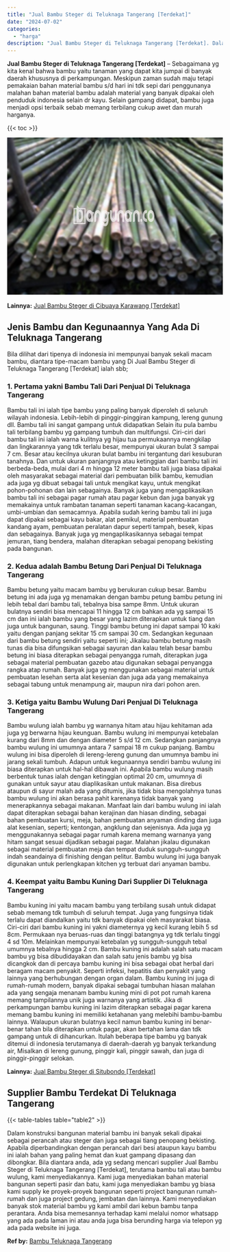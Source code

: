 ```yaml
---
title: "Jual Bambu Steger di Teluknaga Tangerang [Terdekat]"
date: "2024-07-02"
categories: 
  - "harga"
description: "Jual Bambu Steger di Teluknaga Tangerang [Terdekat]. Dalam konstruksi bangunan material bambu ini banyak sekali dipakai sebagai perancah atau steger dan juga..."
---
```


**Jual Bambu Steger di Teluknaga Tangerang \[Terdekat\]** – Sebagaimana yg kita kenal bahwa bambu yaitu tanaman yang dapat kita jumpai di banyak daerah khususnya di perkampungan. Meskipun zaman sudah maju tetapi pemakaian bahan material bambu s/d hari ini tdk sepi dari penggunanya malahan bahan material bambu adalah material yang banyak dipakai oleh penduduk indonesia selain dr kayu. Selain gampang didapat, bambu juga menjadi opsi terbaik sebab memang terbilang cukup awet dan murah harganya.

{{< toc >}}

![Jual Bambu Steger di Teluknaga Tangerang [Terdekat]](/images/jual-bambu-tali-24.png)

**Lainnya:** [Jual Bambu Steger di Cibuaya Karawang \[Terdekat\]](https://bambu.bangunan.co/jual-bambu-steger-di-cibuaya-karawang-terdekat/)

## Jenis Bambu dan Kegunaannya Yang Ada Di Teluknaga Tangerang

Bila dilihat dari tipenya di indonesia ini mempunyai banyak sekali macam bambu, diantara tipe-macam bambu yang Di Jual Bambu Steger di Teluknaga Tangerang \[Terdekat\] ialah sbb;

### 1\. Pertama yakni Bambu Tali Dari Penjual Di Teluknaga Tangerang

Bambu tali ini ialah tipe bambu yang paling banyak diperoleh di seluruh wilayah indonesia. Lebih-lebih di pinggir-pinggiran kampung, lereng gunung dll. Bambu tali ini sangat gampang untuk didapatkan Selain itu pula bambu tali terbilang bambu yg gampang tumbuh dan multifungsi. Ciri-ciri dari bambu tali ini ialah warna kulitnya yg hijau tua permukaannya mengkilap dan lingkarannya yang tdk terlalu besar, mempunyai ukuran bulat 3 sampai 7 cm. Besar atau kecilnya ukuran bulat bambu ini tergantung dari kesuburan tanahnya. Dan untuk ukuran panjangnya atau ketinggian dari bambu tali ini berbeda-beda, mulai dari 4 m hingga 12 meter bambu tali juga biasa dipakai oleh masyarakat sebagai material dari pembuatan bilik bambu, kemudian ada juga yg dibuat sebagai tali untuk mengikat kayu, untuk mengikat pohon-pohonan dan lain sebagainya. Banyak juga yang mengaplikasikan bambu tali ini sebagai pagar rumah atau pagar kebun dan juga banyak yg memakainya untuk rambatan tanaman seperti tanaman kacang-kacangan, umbi-umbian dan semacamnya. Apabila sudah kering bambu tali ini juga dapat dipakai sebagai kayu bakar, alat pemikul, material pembuatan kandang ayam, pembuatan peralatan dapur seperti tampah, besek, kipas dan sebagainya. Banyak juga yg mengaplikasikannya sebagai tempat jemuran, tiang bendera, malahan diterapkan sebagai penopang bekisting pada bangunan.

### 2\. Kedua adalah Bambu Betung Dari Penjual Di Teluknaga Tangerang

Bambu betung yaitu macam bambu yg berukuran cukup besar. Bambu betung ini ada juga yg menamakan dengan bambu petung bambu petung ini lebih tebal dari bambu tali, tebalnya bisa sampe 8mm. Untuk ukuran bulatnya sendiri bisa mencapai 11 hingga 12 cm bahkan ada yg sampai 15 cm dan ini ialah bambu yang besar yang lazim diterapkan untuk tiang dan juga untuk bangunan, saung. Tinggi bambu betung ini dapat sampai 10 kaki yaitu dengan panjang sekitar 15 cm sampai 30 cm. Sedangkan kegunaan dari bambu betung sendiri yaitu seperti ini; Jikalau bambu betung masih tunas dia bisa difungsikan sebagai sayuran dan kalau telah besar bambu betung ini biasa diterapkan sebagai penyangga rumah, diterapkan juga sebagai material pembuatan gazebo atau digunakan sebagai penyangga rangka atap rumah. Banyak juga yg menggunakan sebagai material untuk pembuatan lesehan serta alat kesenian dan juga ada yang memakainya sebagai tabung untuk menampung air, maupun nira dari pohon aren.

### 3\. Ketiga yaitu Bambu Wulung Dari Penjual Di Teluknaga Tangerang

Bambu wulung ialah bambu yg warnanya hitam atau hijau kehitaman ada juga yg berwarna hijau keunguan. Bambu wulung ini mempunyai ketebalan kurang dari 8mm dan dengan diameter 5 s/d 12 cm. Sedangkan panjangnya bambu wulung ini umumnya antara 7 sampai 18 m cukup panjang. Bambu wulung ini bisa diperoleh di lereng-lereng gunung dan umumnya bambu ini jarang sekali tumbuh. Adapun untuk kegunaannya sendiri bambu wulung ini biasa diterapkan untuk hal-hal dibawah ini. Apabila bambu wulung masih berbentuk tunas ialah dengan ketinggian optimal 20 cm, umumnya di gunakan untuk sayur atau diaplikasikan untuk makanan. Bisa direbus ataupun di sayur malah ada yang ditumis, jika tidak bisa mengolahnya tunas bambu wulung ini akan berasa pahit karenanya tidak banyak yang menerapkannya sebagai makanan. Manfaat lain dari bambu wulung ini ialah dapat diterapkan sebagai bahan kerajinan dan hiasan dinding, sebagai bahan pembuatan kursi, meja, bahan pembuatan anyaman dinding dan juga alat kesenian, seperti; kentongan, angklung dan sejenisnya. Ada juga yg menggunakannya sebagai pagar rumah karena memang warnanya yang hitam sangat sesuai dijadikan sebagai pagar. Malahan jikalau digunakan sebagai material pembuatan meja dan tempat duduk sungguh-sungguh indah seandainya di finishing dengan pelitur. Bambu wulung ini juga banyak digunakan untuk perlengkapan kitchen yg terbuat dari anyaman bambu.

### 4\. Keempat yaitu Bambu Kuning Dari Supplier Di Teluknaga Tangerang

Bambu kuning ini yaitu macam bambu yang terbilang susah untuk didapat sebab memang tdk tumbuh di seluruh tempat. Juga yang fungsinya tidak terlalu dapat diandalkan yaitu tdk banyak dipakai oleh masyarakat biasa. Ciri-ciri dari bambu kuning ini yakni diameternya yg kecil kurang lebih 5 sd 8cm. Permukaan nya beruas-ruas dan tinggi batangnya yg tdk terlalu tinggi 4 sd 10m. Melainkan mempunyai ketebalan yg sungguh-sungguh tebal umumnya tebalnya hingga 2 cm. Bambu kuning ini adalah salah satu macam bambu yg bisa dibudidayakan dan salah satu jenis bambu yg bisa dicangkok dan di percaya bambu kuning ini bisa sebagai obat herbal dari beragam macam penyakit. Seperti infeksi, hepatitis dan penyakit yang lainnya yang berhubungan dengan organ dalam. Bambu kuning ini juga di rumah-rumah modern, banyak dipakai sebagai tumbuhan hiasan malahan ada yang sengaja menanam bambu kuning mini di pot pot rumah karena memang tampilannya unik juga warnanya yang artistik. Jika di perkampungan bambu kuning ini lazim diterapkan sebagai pagar karena memang bambu kuning ini memiliki ketahanan yang melebihi bambu-bambu lainnya. Walaupun ukuran bulatnya kecil namun bambu kuning ini benar-benar tahan bila diterapkan untuk pagar, akan bertahan lama dan tdk gampang untuk di dihancurkan. Itulah beberapa tipe bambu yg banyak ditemui di indonesia terutamanya di daerah-daerah yg banyak terkandung air, Misalkan di lereng gunung, pinggir kali, pinggir sawah, dan juga di pinggir-pinggir selokan.

**Lainnya:** [Jual Bambu Steger di Situbondo \[Terdekat\]](https://bambu.bangunan.co/jual-bambu-steger-di-situbondo-terdekat/)

## Supplier Bambu Terdekat Di Teluknaga Tangerang

{{< table-tables table="table2" >}}

Dalam konstruksi bangunan material bambu ini banyak sekali dipakai sebagai perancah atau steger dan juga sebagai tiang penopang bekisting. Apabila diperbandingkan dengan perancah dari besi ataupun kayu bambu ini ialah bahan yang paling hemat dan kuat gampang dipasang dan dibongkar. Bila diantara anda, ada yg sedang mencari supplier Jual Bambu Steger di Teluknaga Tangerang \[Terdekat\], terutama bambu tali atau bambu wulung, kami menyediakannya. Kami juga menyediakan bahan material bangunan seperti pasir dan batu, kami juga menyediakan bambu yg biasa kami supply ke proyek-proyek bangunan seperti project bangunan rumah-rumah dan juga project gedung, jembatan dan lainnya. Kami menyediakan banyak stok material bambu yg kami ambil dari kebun bambu tanpa perantara. Anda bisa memesannya terhadap kami melalui nomor whatsapp yang ada pada laman ini atau anda juga bisa berunding harga via telepon yg ada pada website ini juga.

**Ref by:** [Bambu Teluknaga Tangerang](https://id.wikipedia.org/wiki/Bambu)
